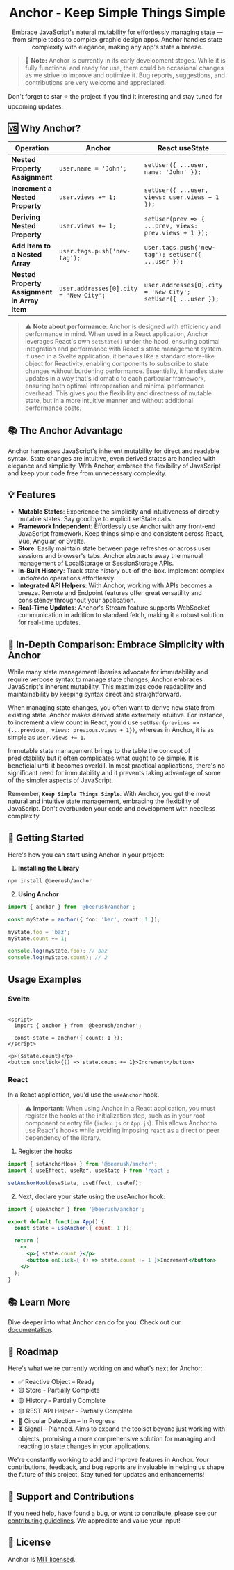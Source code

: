 <h1 align="center">Anchor - Keep Simple Things Simple</h1>

<p align="center">Embrace JavaScript's natural mutability for effortlessly managing state — from simple todos to complex graphic design
apps. Anchor handles state complexity with elegance, making any app's state a breeze.</p>

> 🚧 **Note:** Anchor is currently in its early development stages. While it is fully functional and ready for use, there
> could be occasional changes as we strive to improve and optimize it. Bug reports, suggestions, and contributions are
> very welcome and appreciated!

Don't forget to star ⭐ the project if you find it interesting and stay tuned for upcoming updates.

## 🆚 Why Anchor?

| Operation                                    | Anchor                                 | React useState                                               | Svelte writable                                           |
|----------------------------------------------|----------------------------------------|--------------------------------------------------------------|-----------------------------------------------------------|
| **Nested Property Assignment**               | `user.name = 'John';`                  | `setUser({ ...user, name: 'John' });`                        | `user = { ...user, name: 'John' };`                       |
| **Increment a Nested Property**              | `user.views += 1;`                     | `setUser({ ...user, views: user.views + 1 });`               | `user.views += 1; user = user;`                           |
| **Deriving Nested Property**                 | `user.views += 1;`                     | `setUser(prev => { ...prev, views: prev.views + 1 });`       | `user.update(prev => { ...prev, views: prev.views + 1 })` |
| **Add Item to a Nested Array**               | `user.tags.push('new-tag');`           | `user.tags.push('new-tag'); setUser({ ...user });`           | `user.tags.push('new-tag'); user = user;`                 |
| **Nested Property Assignment in Array Item** | `user.addresses[0].city = 'New City';` | `user.addresses[0].city = 'New City'; setUser({ ...user });` | `user.addresses[0].city = 'New City'; user = user;`       |

> ⚠️ **Note about performance**: Anchor is designed with efficiency and performance in mind. When used in a React
> application, Anchor leverages React's own `setState()` under the hood, ensuring optimal integration and performance
> with
> React's state management system. If used in a Svelte application, it behaves like a standard store-like object for
> Reactivity, enabling components to subscribe to state changes without burdening performance. Essentially, it handles
> state updates in a way that's idiomatic to each particular framework, ensuring both optimal interoperation and minimal
> performance overhead. This gives you the flexibility and directness of mutable state, but in a more intuitive manner
> and
> without additional performance costs.

## 📚 The Anchor Advantage

Anchor harnesses JavaScript's inherent mutability for direct and readable syntax. State changes are intuitive, even
derived states are handled with elegance and simplicity. With Anchor, embrace the flexibility of JavaScript and keep
your code free from unnecessary complexity.

## 💡 Features

- **Mutable States**: Experience the simplicity and intuitiveness of directly mutable states. Say goodbye to explicit
  setState calls.
- **Framework Independent**: Effortlessly use Anchor with any front-end JavaScript framework. Keep things simple and
  consistent across React, Vue, Angular, or Svelte.
- **Store**: Easily maintain state between page refreshes or across user sessions and browser's tabs. Anchor
  abstracts away the manual management of LocalStorage or SessionStorage APIs.
- **In-Built History**: Track state history out-of-the-box. Implement complex undo/redo operations effortlessly.
- **Integrated API Helpers**: With Anchor, working with APIs becomes a breeze. Remote and Endpoint features offer great
  versatility and consistency throughout your application.
- **Real-Time Updates**: Anchor's Stream feature supports WebSocket communication in addition to standard fetch, making
  it a robust solution for real-time updates.

## 📝 In-Depth Comparison: Embrace Simplicity with Anchor

While many state management libraries advocate for immutability and require verbose syntax to manage state changes,
Anchor embraces JavaScript's inherent mutability. This maximizes code readability and maintainability by keeping
syntax direct and straightforward.

When managing state changes, you often want to derive new state from existing state. Anchor makes derived state
extremely intuitive. For instance, to increment a view count in React, you'd
use `setUser(previous => {...previous, views: previous.views + 1})`, whereas in Anchor, it is as simple
as `user.views += 1`.

Immutable state management brings to the table the concept of predictability but it often complicates what ought to be
simple. It is beneficial until it becomes overkill. In most practical applications, there's no significant need for
immutability and it prevents taking advantage of some of the simpler aspects of JavaScript.

Remember, **`Keep Simple Things Simple`**. With Anchor, you get the most natural and intuitive state management,
embracing
the flexibility of JavaScript. Don't overburden your code and development with needless complexity.

## 🚀 Getting Started

Here's how you can start using Anchor in your project:

1. **Installing the Library**

```bash
npm install @beerush/anchor
```

2. **Using Anchor**

```typescript
import { anchor } from '@beerush/anchor';

const myState = anchor({ foo: 'bar', count: 1 });

myState.foo = 'baz';
myState.count += 1;

console.log(myState.foo); // baz
console.log(myState.count); // 2

```

## Usage Examples

### Svelte

```sveltehtml

<script>
  import { anchor } from '@beerush/anchor';

  const state = anchor({ count: 1 });
</script>

<p>{$state.count}</p>
<button on:click={() => state.count += 1}>Increment</button>

```

### React

In a React application, you'd use the `useAnchor` hook.

> ⚠️ **Important**: When using Anchor in a React application, you must register the hooks at the initialization step,
> such as in your root component or entry file (`index.js` or `App.js`). This allows Anchor to use React's hooks while
> avoiding imposing `react` as a direct or peer dependency of the library.

1. Register the hooks

```jsx
import { setAnchorHook } from '@beerush/anchor';
import { useEffect, useRef, useState } from 'react';

setAnchorHook(useState, useEffect, useRef);

```

2. Next, declare your state using the useAnchor hook:

```jsx
import { useAnchor } from '@beerush/anchor';

export default function App() {
  const state = useAnchor({ count: 1 });

  return (
    <>
      <p>{ state.count }</p>
      <button onClick={ () => state.count += 1 }>Increment</button>
    </>
  );
}
```

## 📚 Learn More

Dive deeper into what Anchor can do for you. Check out our [documentation](https://beerush-id.github.io/anchor/).

## 🧭 Roadmap

Here's what we're currently working on and what's next for Anchor:

- ✅ Reactive Object – Ready
- 🟡 Store - Partially Complete
- 🟡 History – Partially Complete
- 🟡 REST API Helper – Partially Complete
- 🔄 Circular Detection – In Progress
- ⏳ Signal – Planned. Aims to expand the toolset beyond just working with objects, promising a more comprehensive
  solution for managing and reacting to state changes in your applications.

We're constantly working to add and improve features in Anchor. Your contributions, feedback, and bug reports are
invaluable in helping us shape the future of this project. Stay tuned for updates and enhancements!

## 🤝 Support and Contributions

If you need help, have found a bug, or want to contribute, please see
our [contributing guidelines](https://github.com/beerush-id/Anchor/blob/main/CONTRIBUTING.md). We appreciate and value
your input!

## 📄 License

Anchor is [MIT licensed](./LICENSE).
